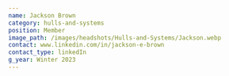 ```yaml
---
name: Jackson Brown
category: hulls-and-systems
position: Member
image_path: /images/headshots/Hulls-and-Systems/Jackson.webp
contact: www.linkedin.com/in/jackson-e-brown
contact_type: linkedIn
g_year: Winter 2023
---
```

